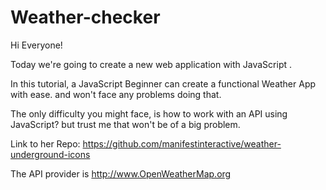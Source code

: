 # Weather-checker
Hi Everyone!

Today we're going to create a new web application with JavaScript .

In this tutorial, a JavaScript Beginner can create a functional Weather App with ease. and won't face any problems doing that.

The only difficulty you might face, is how to work with an API using JavaScript? but trust me that won't be of a big problem.

Link to her Repo: https://github.com/manifestinteractive/weather-underground-icons

The API provider is http://www.OpenWeatherMap.org

